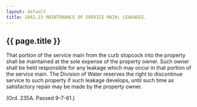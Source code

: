 ```yaml
---
layout: default 
title: 1042.23 MAINTENANCE OF SERVICE MAIN; LEAKAGES.
---
```


{{ page.title }}
----------------

That portion of the service main from the curb stopcock into the
property shall be maintained at the sole expense of the property owner.
Such owner shall be held responsible for any leakage which may occur in
that portion of the service main. The Division of Water reserves the
right to discontinue service to such property if such leakage develops,
until such time as satisfactory repair may be made by the property
owner.

(Ord. 235A. Passed 9-7-61.)
